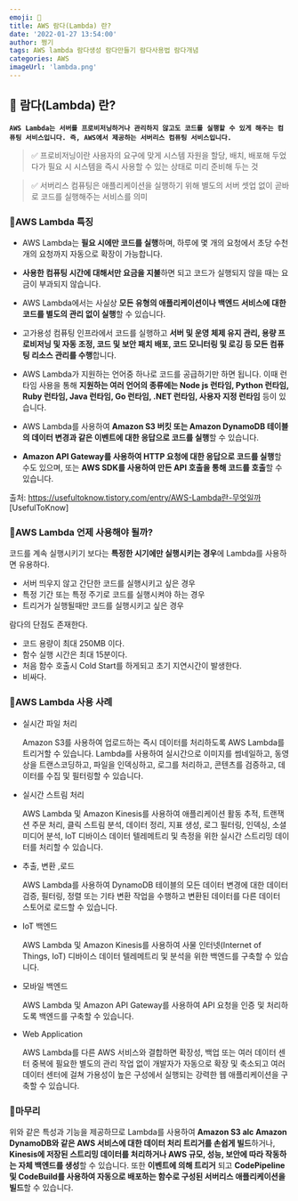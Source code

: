 ```yaml
---
emoji: 🚀
title: AWS 람다(Lambda) 란?
date: '2022-01-27 13:54:00'
author: 쩡기
tags: AWS lambda 람다생성 람다만들기 람다사용법 람다개념
categories: AWS
imageUrl: 'lambda.png'
---
```


## 🎈 람다(Lambda) 란?
**`AWS Lambda는 서버를 프로비저닝하거나 관리하지 않고도 코드를 실행할 수 있게 해주는 컴퓨팅 서비스입니다. 즉, AWS에서 제공하는 서버리스 컴퓨팅 서비스입니다.`**

> ✅ 프로비저닝이란 사용자의 요구에 맞게 시스템 자원을 할당, 배치, 배포해 두었다가 필요 시 시스템을 즉시 사용할 수 있는 상태로 미리 준비해 두는 것

> ✅ 서버리스 컴퓨팅은 애플리케이션을 실행하기 위해 별도의 서버 셋업 없이 곧바로 코드를 실행해주는 서비스를 의미

### 🍕AWS Lambda 특징
- AWS Lambda는 **필요 시에만 코드를 실행**하며, 하루에 몇 개의 요청에서 초당 수천 개의 요청까지 자동으로 확장이 가능합니다.

- **사용한 컴퓨팅 시간에 대해서만 요금을 지불**하면 되고 코드가 실행되지 않을 때는 요금이 부과되지 않습니다.

- AWS Lambda에서는 사실상 **모든 유형의 애플리케이션이나 백엔드 서비스에 대한 코드를 별도의 관리 없이 실행**할 수 있습니다.

- 고가용성 컴퓨팅 인프라에서 코드를 실행하고 **서버 및 운영 체제 유지 관리, 용량 프로비저닝 및 자동 조정, 코드 및 보안 패치 배포, 코드 모니터링 및 로깅 등 모든 컴퓨팅 리소스 관리를 수행**합니다.

- AWS Lambda가 지원하는 언어중 하나로 코드를 공급하기만 하면 됩니다. 이때 런타임 사용을 통해 **지원하는 여러 언어의 종류에는 Node js 런타임, Python 런타임, Ruby 런타임, Java 런타임, Go 런타임, .NET 런타임, 사용자 지정 런타임** 등이 있습니다.

- AWS Lambda를 사용하여 **Amazon S3 버킷 또는 Amazon DynamoDB 테이블의 데이터 변경과 같은 이벤트에 대한 응답으로 코드를 실행**할 수 있습니다.

- **Amazon API Gateway를 사용하여 HTTP 요청에 대한 응답으로 코드를 실행**할 수도 있으며, 또는 **AWS SDK를 사용하여 만든 API 호출을 통해 코드를 호출**할 수 있습니다.

출처: https://usefultoknow.tistory.com/entry/AWS-Lambda란-무엇일까 [UsefulToKnow]

### 🍔AWS Lambda 언제 사용해야 될까?
코드를 계속 실행시키기 보다는 **특정한 시기에만 실행시키는 경우**에 Lambda를 사용하면 유용하다.

- 서버 띄우지 않고 간단한 코드를 실행시키고 싶은 경우
- 특정 기간 또는 특정 주기로 코드를 실행시켜야 하는 경우
- 트리거가 실행될때만 코드를 실행시키고 싶은 경우

람다의 단점도 존재한다.

- 코드 용량이 최대 250MB 이다.
- 함수 실행 시간은 최대 15분이다.
- 처음 함수 호출시 Cold Start를 하게되고 초기 지연시간이 발생한다.
- 비싸다.

### 🍟AWS Lambda 사용 사례

- 실시간 파일 처리

    Amazon S3를 사용하여 업로드하는 즉시 데이터를 처리하도록 AWS Lambda를 트리거할 수 있습니다. Lambda를 사용하여 실시간으로 이미지를 썸네일하고, 동영상을 트랜스코딩하고, 파일을 인덱싱하고, 로그를 처리하고, 콘텐츠를 검증하고, 데이터를 수집 및 필터링할 수 있습니다.

- 실시간 스트림 처리

    AWS Lambda 및 Amazon Kinesis를 사용하여 애플리케이션 활동 추적, 트랜잭션 주문 처리, 클릭 스트림 분석, 데이터 정리, 지표 생성, 로그 필터링, 인덱싱, 소셜 미디어 분석, IoT 디바이스 데이터 텔레메트리 및 측정을 위한 실시간 스트리밍 데이터를 처리할 수 있습니다.

- 추출, 변환 ,로드

    AWS Lambda를 사용하여 DynamoDB 테이블의 모든 데이터 변경에 대한 데이터 검증, 필터링, 정렬 또는 기타 변환 작업을 수행하고 변환된 데이터를 다른 데이터 스토어로 로드할 수 있습니다.

- IoT 백엔드

    AWS Lambda 및 Amazon Kinesis를 사용하여 사물 인터넷(Internet of Things, IoT) 디바이스 데이터 텔레메트리 및 분석을 위한 백엔드를 구축할 수 있습니다.

- 모바일 백엔드

    AWS Lambda 및 Amazon API Gateway를 사용하여 API 요청을 인증 및 처리하도록 백엔드를 구축할 수 있습니다.

- Web Application

    AWS Lambda를 다른 AWS 서비스와 결합하면 확장성, 백업 또는 여러 데이터 센터 중복에 필요한 별도의 관리 작업 없이 개발자가 자동으로 확장 및 축소되고 여러 데이터 센터에 걸쳐 가용성이 높은 구성에서 실행되는 강력한 웹 애플리케이션을 구축할 수 있습니다.


### 🌭마무리
위와 같은 특성과 기능을 제공하므로 Lambda를 사용하여 **Amazon S3 alc Amazon DynamoDB와 같은 AWS 서비스에 대한 데이터 처리 트리거를 손쉽게 빌드**하거나, **Kinesis에 저장된 스트리밍 데이터를 처리하거나 AWS 규모, 성능, 보안에 따라 작동하는 자체 백엔드를 생성**할 수 있습니다. 또한 **이벤트에 의해 트리거** 되고 **CodePipeline 및 CodeBuild를 사용하여 자동으로 배포하는 함수로 구성된 서버리스 애플리케이션을 빌드**할 수 있습니다.
<br>
<br>

```toc

```
